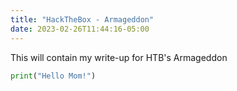 ```yaml
---
title: "HackTheBox - Armageddon"
date: 2023-02-26T11:44:16-05:00
---
```

This will contain my write-up for HTB's Armageddon

```Python
print("Hello Mom!")
```
